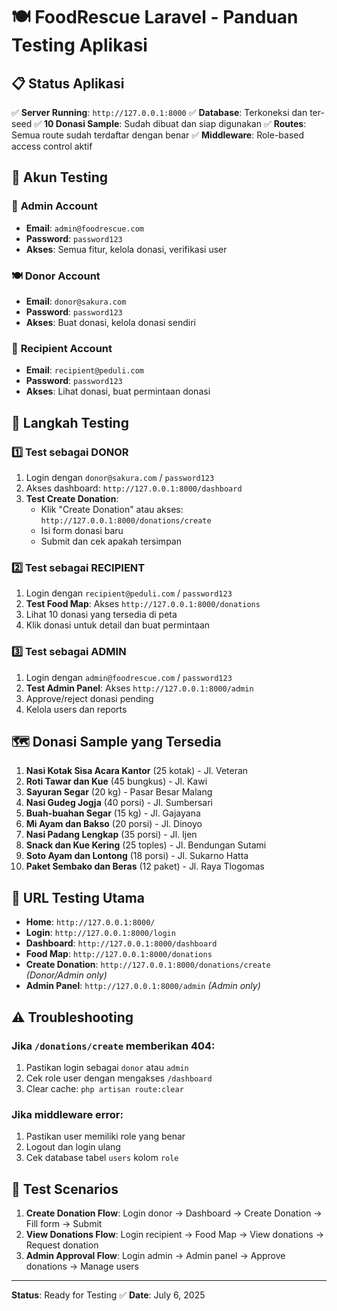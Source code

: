 # 🍽️ FoodRescue Laravel - Panduan Testing Aplikasi

## 📋 Status Aplikasi
✅ **Server Running**: `http://127.0.0.1:8000`
✅ **Database**: Terkoneksi dan ter-seed
✅ **10 Donasi Sample**: Sudah dibuat dan siap digunakan
✅ **Routes**: Semua route sudah terdaftar dengan benar
✅ **Middleware**: Role-based access control aktif

## 👥 Akun Testing

### 🔧 **Admin Account**
- **Email**: `admin@foodrescue.com`
- **Password**: `password123`
- **Akses**: Semua fitur, kelola donasi, verifikasi user

### 🍽️ **Donor Account** 
- **Email**: `donor@sakura.com`
- **Password**: `password123`
- **Akses**: Buat donasi, kelola donasi sendiri

### 🤝 **Recipient Account**
- **Email**: `recipient@peduli.com`
- **Password**: `password123`
- **Akses**: Lihat donasi, buat permintaan donasi

## 🧪 Langkah Testing

### 1️⃣ **Test sebagai DONOR**
1. Login dengan `donor@sakura.com` / `password123`
2. Akses dashboard: `http://127.0.0.1:8000/dashboard`
3. **Test Create Donation**: 
   - Klik "Create Donation" atau akses: `http://127.0.0.1:8000/donations/create`
   - Isi form donasi baru
   - Submit dan cek apakah tersimpan

### 2️⃣ **Test sebagai RECIPIENT**
1. Login dengan `recipient@peduli.com` / `password123`
2. **Test Food Map**: Akses `http://127.0.0.1:8000/donations`
3. Lihat 10 donasi yang tersedia di peta
4. Klik donasi untuk detail dan buat permintaan

### 3️⃣ **Test sebagai ADMIN**
1. Login dengan `admin@foodrescue.com` / `password123`
2. **Test Admin Panel**: Akses `http://127.0.0.1:8000/admin`
3. Approve/reject donasi pending
4. Kelola users dan reports

## 🗺️ Donasi Sample yang Tersedia

1. **Nasi Kotak Sisa Acara Kantor** (25 kotak) - Jl. Veteran
2. **Roti Tawar dan Kue** (45 bungkus) - Jl. Kawi  
3. **Sayuran Segar** (20 kg) - Pasar Besar Malang
4. **Nasi Gudeg Jogja** (40 porsi) - Jl. Sumbersari
5. **Buah-buahan Segar** (15 kg) - Jl. Gajayana
6. **Mi Ayam dan Bakso** (20 porsi) - Jl. Dinoyo
7. **Nasi Padang Lengkap** (35 porsi) - Jl. Ijen
8. **Snack dan Kue Kering** (25 toples) - Jl. Bendungan Sutami
9. **Soto Ayam dan Lontong** (18 porsi) - Jl. Sukarno Hatta
10. **Paket Sembako dan Beras** (12 paket) - Jl. Raya Tlogomas

## 🔗 URL Testing Utama

- **Home**: `http://127.0.0.1:8000/`
- **Login**: `http://127.0.0.1:8000/login`
- **Dashboard**: `http://127.0.0.1:8000/dashboard`
- **Food Map**: `http://127.0.0.1:8000/donations`
- **Create Donation**: `http://127.0.0.1:8000/donations/create` *(Donor/Admin only)*
- **Admin Panel**: `http://127.0.0.1:8000/admin` *(Admin only)*

## ⚠️ Troubleshooting

### Jika `/donations/create` memberikan 404:
1. Pastikan login sebagai `donor` atau `admin`
2. Cek role user dengan mengakses `/dashboard`
3. Clear cache: `php artisan route:clear`

### Jika middleware error:
1. Pastikan user memiliki role yang benar
2. Logout dan login ulang
3. Cek database tabel `users` kolom `role`

## 🎯 Test Scenarios

1. **Create Donation Flow**: Login donor → Dashboard → Create Donation → Fill form → Submit
2. **View Donations Flow**: Login recipient → Food Map → View donations → Request donation
3. **Admin Approval Flow**: Login admin → Admin panel → Approve donations → Manage users

---
**Status**: Ready for Testing ✅
**Date**: July 6, 2025
